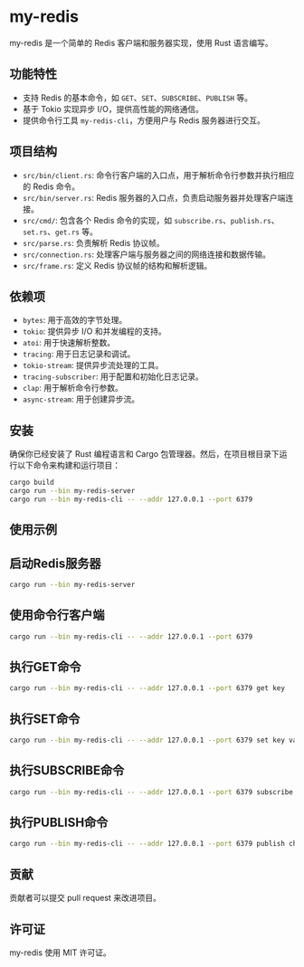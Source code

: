 # my-redis

my-redis 是一个简单的 Redis 客户端和服务器实现，使用 Rust 语言编写。

## 功能特性

- 支持 Redis 的基本命令，如 `GET`、`SET`、`SUBSCRIBE`、`PUBLISH` 等。
- 基于 Tokio 实现异步 I/O，提供高性能的网络通信。
- 提供命令行工具 `my-redis-cli`，方便用户与 Redis 服务器进行交互。

## 项目结构

- `src/bin/client.rs`: 命令行客户端的入口点，用于解析命令行参数并执行相应的 Redis 命令。
- `src/bin/server.rs`: Redis 服务器的入口点，负责启动服务器并处理客户端连接。
- `src/cmd/`: 包含各个 Redis 命令的实现，如 `subscribe.rs`、`publish.rs`、`set.rs`、`get.rs` 等。
- `src/parse.rs`: 负责解析 Redis 协议帧。
- `src/connection.rs`: 处理客户端与服务器之间的网络连接和数据传输。
- `src/frame.rs`: 定义 Redis 协议帧的结构和解析逻辑。

## 依赖项

- `bytes`: 用于高效的字节处理。
- `tokio`: 提供异步 I/O 和并发编程的支持。
- `atoi`: 用于快速解析整数。
- `tracing`: 用于日志记录和调试。
- `tokio-stream`: 提供异步流处理的工具。
- `tracing-subscriber`: 用于配置和初始化日志记录。
- `clap`: 用于解析命令行参数。
- `async-stream`: 用于创建异步流。

## 安装

确保你已经安装了 Rust 编程语言和 Cargo 包管理器。然后，在项目根目录下运行以下命令来构建和运行项目：

```bash
cargo build
cargo run --bin my-redis-server
cargo run --bin my-redis-cli -- --addr 127.0.0.1 --port 6379
```

## 使用示例
## 启动Redis服务器
```bash
cargo run --bin my-redis-server
```

## 使用命令行客户端
```bash
cargo run --bin my-redis-cli -- --addr 127.0.0.1 --port 6379
```

## 执行GET命令
```bash
cargo run --bin my-redis-cli -- --addr 127.0.0.1 --port 6379 get key
```
## 执行SET命令
```bash
cargo run --bin my-redis-cli -- --addr 127.0.0.1 --port 6379 set key value
```

## 执行SUBSCRIBE命令
```bash
cargo run --bin my-redis-cli -- --addr 127.0.0.1 --port 6379 subscribe channel
```

## 执行PUBLISH命令
```bash
cargo run --bin my-redis-cli -- --addr 127.0.0.1 --port 6379 publish channel message
```

## 贡献
贡献者可以提交 pull request 来改进项目。

## 许可证
my-redis 使用 MIT 许可证。
